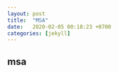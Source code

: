 ```yaml
---
layout: post
title:  "MSA"
date:   2020-02-05 00:18:23 +0700
categories: [jekyll]
---
```


## msa

  